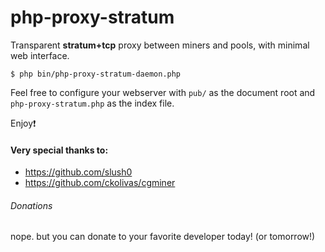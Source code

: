 # php-proxy-stratum
Transparent **stratum+tcp** proxy between miners and pools, with minimal web interface.
```
$ php bin/php-proxy-stratum-daemon.php
```
Feel free to configure your webserver with ```pub/``` as the document root and ```php-proxy-stratum.php``` as the index file.

Enjoy:exclamation:

#### Very special thanks to:
- https://github.com/slush0
- https://github.com/ckolivas/cgminer


###### Donations
nope. but you can donate to your favorite developer today! (or tomorrow!)
